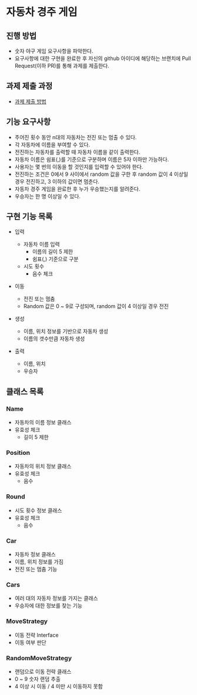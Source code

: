# 자동차 경주 게임
## 진행 방법
* 숫자 야구 게임 요구사항을 파악한다.
* 요구사항에 대한 구현을 완료한 후 자신의 github 아이디에 해당하는 브랜치에 Pull Request(이하 PR)를 통해 과제를 제출한다.

## 과제 제출 과정
* [과제 제출 방법](https://github.com/next-step/nextstep-docs/tree/master/precourse)


## 기능 요구사항
- 주어진 횟수 동안 n대의 자동차는 전진 또는 멈출 수 있다. 
- 각 자동차에 이름을 부여할 수 있다.
- 전진하는 자동차를 출력할 때 자동차 이름을 같이 출력한다.
- 자동차 이름은 쉼표(,)를 기준으로 구분하며 이름은 5자 이하만 가능하다.
- 사용자는 몇 번의 이동을 할 것인지를 입력할 수 있어야 한다.
- 전진하는 조건은 0에서 9 사이에서 random 값을 구한 후 random 값이 4 이상일 경우 전진하고, 
  3 이하의 값이면 멈춘다.
- 자동차 경주 게임을 완료한 후 누가 우승했는지를 알려준다.
- 우승자는 한 명 이상일 수 있다.


## 구현 기능 목록
- 입력
  - 자동차 이름 입력
    - 이름의 길이 5 제한
    - 쉼표(,) 기준으로 구분
  - 시도 횟수
    - 음수 체크

     
- 이동
    - 전진 또는 멈춤
    - Random 값은 0 ~ 9로 구성되며, random 값이 4 이상일 경우 전진


- 생성
  - 이름, 위치 정보를 기반으로 자동차 생성
  - 이름의 갯수만큼 자동차 생성


- 출력
    - 이름, 위치
    - 우승자


## 클래스 목록
### Name
- 자동차의 이름 정보 클래스
- 유효성 체크
  - 길이 5 제한
    

### Position
- 자동차의 위치 정보 클래스
- 유효성 체크
  - 음수
  

### Round
- 시도 횟수 정보 클래스
- 유효성 체크
  - 음수


### Car
- 자동차 정보 클래스
- 이름, 위치 정보를 가짐
- 전진 또는 멈춤 기능


### Cars
- 여러 대의 자동차 정보를 가지는 클래스
- 우승자에 대한 정보를 찾는 기능


### MoveStrategy
- 이동 전략 Interface
- 이동 여부 판단


### RandomMoveStrategy
- 랜덤으로 이동 전략 클래스
- 0 ~ 9 숫자 랜덤 추출 
- 4 이상 시 이동 / 4 미만 시 이동하지 못함
